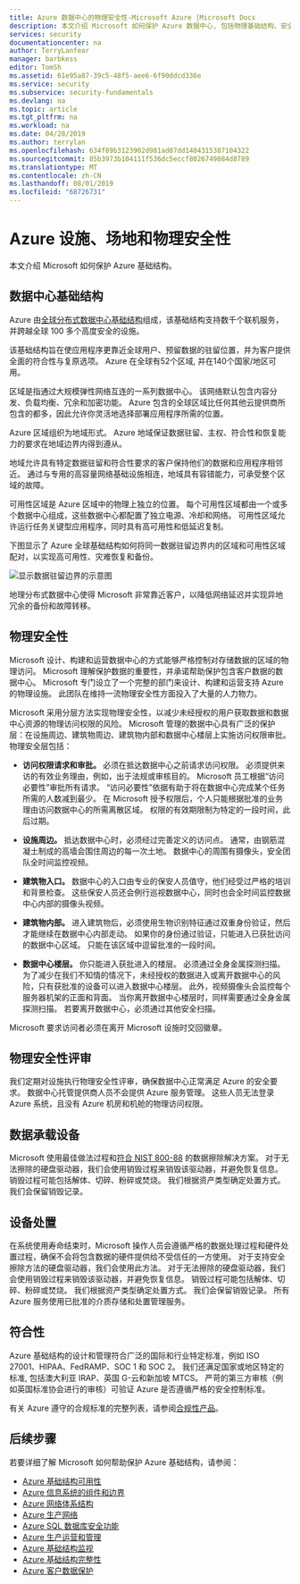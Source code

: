 ```yaml
---
title: Azure 数据中心的物理安全性-Microsoft Azure |Microsoft Docs
description: 本文介绍 Microsoft 如何保护 Azure 数据中心, 包括物理基础结构、安全性和符合性产品/服务。
services: security
documentationcenter: na
author: TerryLanfear
manager: barbkess
editor: TomSh
ms.assetid: 61e95a87-39c5-48f5-aee6-6f90ddcd336e
ms.service: security
ms.subservice: security-fundamentals
ms.devlang: na
ms.topic: article
ms.tgt_pltfrm: na
ms.workload: na
ms.date: 04/28/2019
ms.author: terrylan
ms.openlocfilehash: 634f89b3123902d981ad07dd1404315387104322
ms.sourcegitcommit: 85b3973b104111f536dc5eccf8026749084d8789
ms.translationtype: MT
ms.contentlocale: zh-CN
ms.lasthandoff: 08/01/2019
ms.locfileid: "68726731"
---
```

# <a name="azure-facilities-premises-and-physical-security"></a>Azure 设施、场地和物理安全性
本文介绍 Microsoft 如何保护 Azure 基础结构。

## <a name="datacenter-infrastructure"></a>数据中心基础结构
Azure 由[全球分布式数据中心基础结构](https://azure.microsoft.com/global-infrastructure/)组成，该基础结构支持数千个联机服务，并跨越全球 100 多个高度安全的设施。

该基础结构旨在使应用程序更靠近全球用户、预留数据的驻留位置，并为客户提供全面的符合性与复原选项。 Azure 在全球有52个区域, 并在140个国家/地区可用。

区域是指通过大规模弹性网络互连的一系列数据中心。 该网络默认包含内容分发、负载均衡、冗余和加密功能。 Azure 包含的全球区域比任何其他云提供商所包含的都多，因此允许你灵活地选择部署应用程序所需的位置。

Azure 区域组织为地域形式。 Azure 地域保证数据驻留、主权、符合性和恢复能力的要求在地域边界内得到遵从。

地域允许具有特定数据驻留和符合性要求的客户保持他们的数据和应用程序相邻近。 通过与专用的高容量网络基础设施相连，地域具有容错能力，可承受整个区域的故障。

可用性区域是 Azure 区域中的物理上独立的位置。 每个可用性区域都由一个或多个数据中心组成，这些数据中心都配置了独立电源、冷却和网络。 可用性区域允许运行任务关键型应用程序，同时具有高可用性和低延迟复制。

下图显示了 Azure 全球基础结构如何将同一数据驻留边界内的区域和可用性区域配对，以实现高可用性、灾难恢复和备份。

![显示数据驻留边界的示意图](./media/physical-security/data-residency-boundary.png)

地理分布式数据中心使得 Microsoft 非常靠近客户，以降低网络延迟并实现异地冗余的备份和故障转移。

## <a name="physical-security"></a>物理安全性
Microsoft 设计、构建和运营数据中心的方式能够严格控制对存储数据的区域的物理访问。 Microsoft 理解保护数据的重要性，并承诺帮助保护包含客户数据的数据中心。 Microsoft 专门设立了一个完整的部门来设计、构建和运营支持 Azure 的物理设施。 此团队在维持一流物理安全性方面投入了大量的人力物力。

Microsoft 采用分层方法实现物理安全性，以减少未经授权的用户获取数据和数据中心资源的物理访问权限的风险。 Microsoft 管理的数据中心具有广泛的保护层：在设施周边、建筑物周边、建筑物内部和数据中心楼层上实施访问权限审批。 物理安全层包括：

- **访问权限请求和审批。** 必须在抵达数据中心之前请求访问权限。 必须提供来访的有效业务理由，例如，出于法规或审核目的。 Microsoft 员工根据“访问必要性”审批所有请求。 “访问必要性”依据有助于将在数据中心完成某个任务所需的人数减到最少。 在 Microsoft 授予权限后，个人只能根据批准的业务理由访问数据中心的所需离散区域。 权限的有效期限制为特定的一段时间，此后过期。

- **设施周边。** 抵达数据中心时，必须经过完善定义的访问点。 通常，由钢筋混凝土制成的高墙会围住周边的每一次土地。 数据中心的周围有摄像头，安全团队全时间监控视频。

- **建筑物入口。** 数据中心的入口由专业的保安人员值守，他们经受过严格的培训和背景检查。 这些保安人员还会例行巡视数据中心，同时也会全时间监控数据中心内部的摄像头视频。

- **建筑物内部。** 进入建筑物后，必须使用生物识别特征通过双重身份验证，然后才能继续在数据中心内部走动。 如果你的身份通过验证，只能进入已获批访问的数据中心区域。 只能在该区域中逗留批准的一段时间。

- **数据中心楼层。** 你只能进入获批进入的楼层。 必须通过全身金属探测扫描。 为了减少在我们不知情的情况下，未经授权的数据进入或离开数据中心的风险，只有获批准的设备可以进入数据中心楼层。 此外，视频摄像头会监控每个服务器机架的正面和背面。 当你离开数据中心楼层时，同样需要通过全身金属探测扫描。 若要离开数据中心，必须通过其他安全扫描。

Microsoft 要求访问者必须在离开 Microsoft 设施时交回徽章。

## <a name="physical-security-reviews"></a>物理安全性评审
我们定期对设施执行物理安全性评审，确保数据中心正常满足 Azure 的安全要求。 数据中心托管提供商人员不会提供 Azure 服务管理。 这些人员无法登录 Azure 系统，且没有 Azure 机房和机舱的物理访问权限。

## <a name="data-bearing-devices"></a>数据承载设备
Microsoft 使用最佳做法过程和[符合 NIST 800-88](https://csrc.nist.gov/publications/detail/sp/800-88/archive/2006-09-01) 的数据擦除解决方案。 对于无法擦除的硬盘驱动器，我们会使用销毁过程来销毁该驱动器，并避免恢复信息。 销毁过程可能包括解体、切碎、粉碎或焚烧。 我们根据资产类型确定处置方式。 我们会保留销毁记录。  

## <a name="equipment-disposal"></a>设备处置
在系统使用寿命结束时，Microsoft 操作人员会遵循严格的数据处理过程和硬件处置过程，确保不会将包含数据的硬件提供给不受信任的一方使用。 对于支持安全擦除方法的硬盘驱动器，我们会使用此方法。 对于无法擦除的硬盘驱动器，我们会使用销毁过程来销毁该驱动器，并避免恢复信息。 销毁过程可能包括解体、切碎、粉碎或焚烧。 我们根据资产类型确定处置方式。 我们会保留销毁记录。 所有 Azure 服务使用已批准的介质存储和处置管理服务。

## <a name="compliance"></a>符合性
Azure 基础结构的设计和管理符合广泛的国际和行业特定标准，例如 ISO 27001、HIPAA、FedRAMP、SOC 1 和 SOC 2。 我们还满足国家或地区特定的标准, 包括澳大利亚 IRAP、英国 G-云和新加坡 MTCS。 严苛的第三方审核（例如英国标准协会进行的审核）可验证 Azure 是否遵循严格的安全控制标准。

有关 Azure 遵守的合规标准的完整列表，请参阅[合规性产品](https://www.microsoft.com/trustcenter/compliance/complianceofferings)。

## <a name="next-steps"></a>后续步骤
若要详细了解 Microsoft 如何帮助保护 Azure 基础结构，请参阅：

- [Azure 基础结构可用性](infrastructure-availability.md)
- [Azure 信息系统的组件和边界](infrastructure-components.md)
- [Azure 网络体系结构](infrastructure-network.md)
- [Azure 生产网络](production-network.md)
- [Azure SQL 数据库安全功能](infrastructure-sql.md)
- [Azure 生产运营和管理](infrastructure-operations.md)
- [Azure 基础结构监视](infrastructure-monitoring.md)
- [Azure 基础结构完整性](infrastructure-integrity.md)
- [Azure 客户数据保护](protection-customer-data.md)


